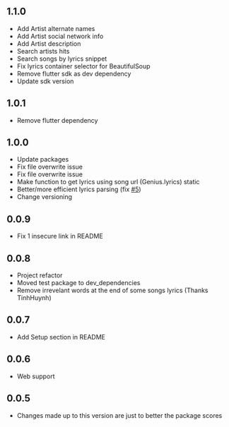 ## 1.1.0

- Add Artist alternate names
- Add Artist social network info
- Add Artist description
- Search artists hits
- Search songs by lyrics snippet
- Fix lyrics container selector for BeautifulSoup
- Remove flutter sdk as dev dependency
- Update sdk version

## 1.0.1

- Remove flutter dependency

## 1.0.0

- Update packages
- Fix file overwrite issue
- Fix file overwrite issue
- Make function to get lyrics using song url (Genius.lyrics) static
- Better/more efficient lyrics parsing (fix [#5](https://github.com/hbtalha/genius_lyrics/issues/5))
- Change versioning

## 0.0.9

- Fix 1 insecure link in README

## 0.0.8

- Project refactor
- Moved test package to dev_dependencies
- Remove irrevelant words at the end of some songs lyrics (Thanks TinhHuynh)

## 0.0.7

- Add Setup section in README

## 0.0.6

- Web support

## 0.0.5

- Changes made up to this version are just to better the package scores
